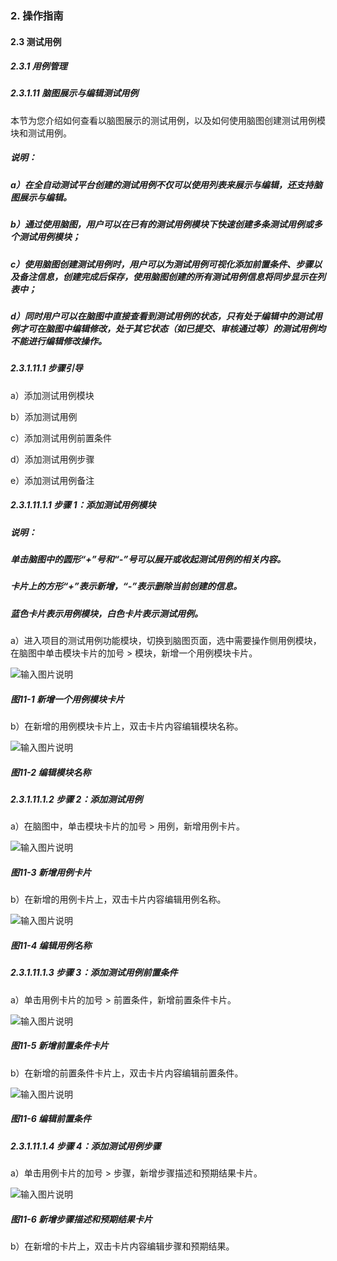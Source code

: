 ### 2. 操作指南

#### 2.3 测试用例

##### 2.3.1 用例管理

##### 2.3.1.11 脑图展示与编辑测试用例

本节为您介绍如何查看以脑图展示的测试用例，以及如何使用脑图创建测试用例模块和测试用例。

##### 说明：

##### a）在全自动测试平台创建的测试用例不仅可以使用列表来展示与编辑，还支持脑图展示与编辑。

##### b）通过使用脑图，用户可以在已有的测试用例模块下快速创建多条测试用例或多个测试用例模块；

##### c）使用脑图创建测试用例时，用户可以为测试用例可视化添加前置条件、步骤以及备注信息，创建完成后保存，使用脑图创建的所有测试用例信息将同步显示在列表中；

##### d）同时用户可以在脑图中直接查看到测试用例的状态，只有处于编辑中的测试用例才可在脑图中编辑修改，处于其它状态（如已提交、审核通过等）的测试用例均不能进行编辑修改操作。

##### 2.3.1.11.1 步骤引导

a）添加测试用例模块

b）添加测试用例

c）添加测试用例前置条件

d）添加测试用例步骤

e）添加测试用例备注

##### 2.3.1.11.1.1 步骤 1：添加测试用例模块

##### 说明：

##### 单击脑图中的圆形“+”号和“-”号可以展开或收起测试用例的相关内容。

##### 卡片上的方形“+”表示新增，“-”表示删除当前创建的信息。

##### 蓝色卡片表示用例模块，白色卡片表示测试用例。

a）进入项目的测试用例功能模块，切换到脑图页面，选中需要操作侧用例模块，在脑图中单击模块卡片的加号 > 模块，新增一个用例模块卡片。

![输入图片说明](../../../../images/SoFlu%E5%85%A8%E8%87%AA%E5%8A%A8%E6%B5%8B%E8%AF%95%E5%B9%B3%E5%8F%B0%E6%95%99%E7%A8%8B/2.%20%E6%93%8D%E4%BD%9C%E6%8C%87%E5%8D%97/3.%20%E6%B5%8B%E8%AF%95%E7%94%A8%E4%BE%8B/1.%20%E7%94%A8%E4%BE%8B%E7%AE%A1%E7%90%86/11-1.png)

##### 图11-1 新增一个用例模块卡片

b）在新增的用例模块卡片上，双击卡片内容编辑模块名称。

![输入图片说明](../../../../images/SoFlu%E5%85%A8%E8%87%AA%E5%8A%A8%E6%B5%8B%E8%AF%95%E5%B9%B3%E5%8F%B0%E6%95%99%E7%A8%8B/2.%20%E6%93%8D%E4%BD%9C%E6%8C%87%E5%8D%97/3.%20%E6%B5%8B%E8%AF%95%E7%94%A8%E4%BE%8B/1.%20%E7%94%A8%E4%BE%8B%E7%AE%A1%E7%90%86/11-2.png)

##### 图11-2 编辑模块名称

##### 2.3.1.11.1.2 步骤 2：添加测试用例

a）在脑图中，单击模块卡片的加号 > 用例，新增用例卡片。

![输入图片说明](../../../../images/SoFlu%E5%85%A8%E8%87%AA%E5%8A%A8%E6%B5%8B%E8%AF%95%E5%B9%B3%E5%8F%B0%E6%95%99%E7%A8%8B/2.%20%E6%93%8D%E4%BD%9C%E6%8C%87%E5%8D%97/3.%20%E6%B5%8B%E8%AF%95%E7%94%A8%E4%BE%8B/1.%20%E7%94%A8%E4%BE%8B%E7%AE%A1%E7%90%86/11-3.png)

##### 图11-3 新增用例卡片

b）在新增的用例卡片上，双击卡片内容编辑用例名称。

![输入图片说明](../../../../images/SoFlu%E5%85%A8%E8%87%AA%E5%8A%A8%E6%B5%8B%E8%AF%95%E5%B9%B3%E5%8F%B0%E6%95%99%E7%A8%8B/2.%20%E6%93%8D%E4%BD%9C%E6%8C%87%E5%8D%97/3.%20%E6%B5%8B%E8%AF%95%E7%94%A8%E4%BE%8B/1.%20%E7%94%A8%E4%BE%8B%E7%AE%A1%E7%90%86/11-4.png)

##### 图11-4 编辑用例名称

##### 2.3.1.11.1.3 步骤 3：添加测试用例前置条件

a）单击用例卡片的加号 > 前置条件，新增前置条件卡片。

![输入图片说明](../../../../images/SoFlu%E5%85%A8%E8%87%AA%E5%8A%A8%E6%B5%8B%E8%AF%95%E5%B9%B3%E5%8F%B0%E6%95%99%E7%A8%8B/2.%20%E6%93%8D%E4%BD%9C%E6%8C%87%E5%8D%97/3.%20%E6%B5%8B%E8%AF%95%E7%94%A8%E4%BE%8B/1.%20%E7%94%A8%E4%BE%8B%E7%AE%A1%E7%90%86/11-5.png)

##### 图11-5 新增前置条件卡片

b）在新增的前置条件卡片上，双击卡片内容编辑前置条件。

![输入图片说明](../../../../images/SoFlu%E5%85%A8%E8%87%AA%E5%8A%A8%E6%B5%8B%E8%AF%95%E5%B9%B3%E5%8F%B0%E6%95%99%E7%A8%8B/2.%20%E6%93%8D%E4%BD%9C%E6%8C%87%E5%8D%97/3.%20%E6%B5%8B%E8%AF%95%E7%94%A8%E4%BE%8B/1.%20%E7%94%A8%E4%BE%8B%E7%AE%A1%E7%90%86/11-6.png)

##### 图11-6 编辑前置条件

##### 2.3.1.11.1.4 步骤 4：添加测试用例步骤

a）单击用例卡片的加号 > 步骤，新增步骤描述和预期结果卡片。

![输入图片说明](../../../../images/SoFlu%E5%85%A8%E8%87%AA%E5%8A%A8%E6%B5%8B%E8%AF%95%E5%B9%B3%E5%8F%B0%E6%95%99%E7%A8%8B/2.%20%E6%93%8D%E4%BD%9C%E6%8C%87%E5%8D%97/3.%20%E6%B5%8B%E8%AF%95%E7%94%A8%E4%BE%8B/1.%20%E7%94%A8%E4%BE%8B%E7%AE%A1%E7%90%86/11-6.png)

##### 图11-6 新增步骤描述和预期结果卡片

b）在新增的卡片上，双击卡片内容编辑步骤和预期结果。
